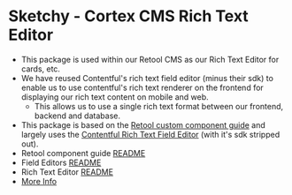 # Sketchy - Cortex CMS Rich Text Editor

- This package is used within our Retool CMS as our Rich Text Editor for cards, etc.
- We have reused Contentful's rich text field editor (minus their sdk) to enable us to use contentful's rich text renderer on the frontend for displaying our rich text content on mobile and web. 
  - This allows us to use a single rich text format between our frontend, backend and database.
- This package is based on the [Retool custom component guide](https://github.com/tryretool/custom-component-guide) and largely uses the [Contentful Rich Text Field Editor](https://github.com/contentful/field-editors) (with it's sdk stripped out).
- Retool component guide [README](./Retool-README.md)
- Field Editors [README](./FieldEditors-README.md)
- Rich Text Editor [README](./RichText-README.md)
- [More Info](https://coda.io/d/Product-Project-Cortex_dhy-qH2Cem5/Retool-Learnings-Best-Practices_suL_Z#_lu7Mn)
